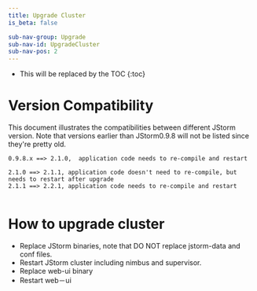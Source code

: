 ```yaml
---
title: Upgrade Cluster
is_beta: false

sub-nav-group: Upgrade
sub-nav-id: UpgradeCluster
sub-nav-pos: 2
---
```


* This will be replaced by the TOC
{:toc}

# Version Compatibility

This document illustrates the compatibilities between different JStorm version.
Note that versions earlier than JStorm0.9.8 will not be listed since they're pretty old. 


```
0.9.8.x ==> 2.1.0,  application code needs to re-compile and restart

2.1.0 ==> 2.1.1, application code doesn't need to re-compile, but needs to restart after upgrade
2.1.1 ==> 2.2.1, application code needs to re-compile and restart
  
```


# How to upgrade cluster

* Replace JStorm binaries, note that DO NOT replace jstorm-data and conf files.
* Restart JStorm cluster including nimbus and supervisor.
* Replace web-ui binary
* Restart web－ui 